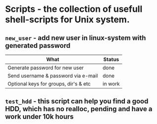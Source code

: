 # Scripts - the collection of usefull shell-scripts for Unix system.

`new_user` - add new user in linux-system with generated password
----------
|What                          |Status|
|------------------------------|------|
|Generate password for new user|  done|
|Send username & password via e-mail  |  done|
|Optional keys for groups, dir's & etc| in work|

`test_hdd` - this script can help you find a good HDD, which has no realloc, pending and have a work under 10k hours
----------
